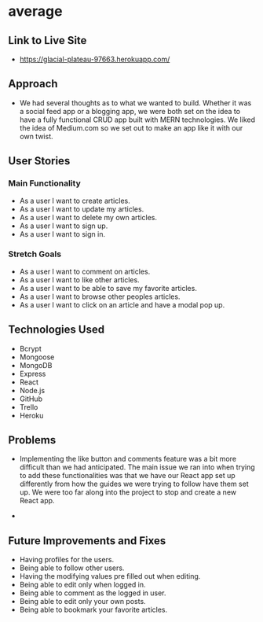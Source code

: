 # average

## Link to Live Site

- https://glacial-plateau-97663.herokuapp.com/

## Approach

- We had several thoughts as to what we wanted to build. Whether it was a social feed app or a blogging app, we were both set on the idea to have a fully functional CRUD app built with MERN technologies. We liked the idea of Medium.com so we set out to make an app like it with our own twist.

## User Stories

### Main Functionality

- As a user I want to create articles.
- As a user I want to update my articles.
- As a user I want to delete my own articles.
- As a user I want to sign up.
- As a user I want to sign in.

### Stretch Goals

- As a user I want to comment on articles.
- As a user I want to like other articles.
- As a user I want to be able to save my favorite articles.
- As a user I want to browse other peoples articles.
- As a user I want to click on an article and have a modal pop up.

## Technologies Used

- Bcrypt
- Mongoose
- MongoDB
- Express
- React
- Node.js
- GitHub
- Trello
- Heroku

## Problems

- Implementing the like button and comments feature was a bit more difficult than we had anticipated. The main issue we ran into when trying to add these functionalities was that we have our React app set up differently from how the guides we were trying to follow have them set up. We were too far along into the project to stop and create a new React app.

-

## Future Improvements and Fixes

- Having profiles for the users.
- Being able to follow other users.
- Having the modifying values pre filled out when editing.
- Being able to edit only when logged in.
- Being able to comment as the logged in user.
- Being able to edit only your own posts.
- Being able to bookmark your favorite articles.
